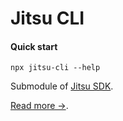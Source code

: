 # Jitsu CLI

#### Quick start

```
npx jitsu-cli --help
```

Submodule of [Jitsu SDK](https://github.com/jitsucom/jitsu-sdk).

[Read more →](https://github.com/jitsucom/jitsu-sdk).
